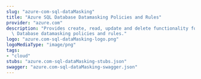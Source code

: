 ```yaml
---
slug: "azure-com-sql-dataMasking"
title: "Azure SQL Database Datamasking Policies and Rules"
provider: "azure.com"
description: "Provides create, read, update and delete functionality for Azure SQL\
  \ Database datamasking policies and rules."
logo: "azure.com-sql-dataMasking-logo.png"
logoMediaType: "image/png"
tags:
- "cloud"
stubs: "azure.com-sql-dataMasking-stubs.json"
swagger: "azure.com-sql-dataMasking-swagger.json"
---
```

